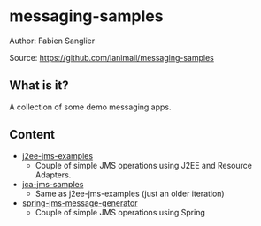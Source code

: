 messaging-samples
=================

Author: Fabien Sanglier

Source: <https://github.com/lanimall/messaging-samples>

What is it?
-----------
A collection of some demo messaging apps.

Content
-------

* [j2ee-jms-examples](j2ee-jms-examples)
  * Couple of simple JMS operations using J2EE and Resource Adapters.
* [jca-jms-samples](jca-jms-samples)
  * Same as j2ee-jms-examples (just an older iteration)
* [spring-jms-message-generator](spring-jms-message-generator)
  * Couple of simple JMS operations using Spring